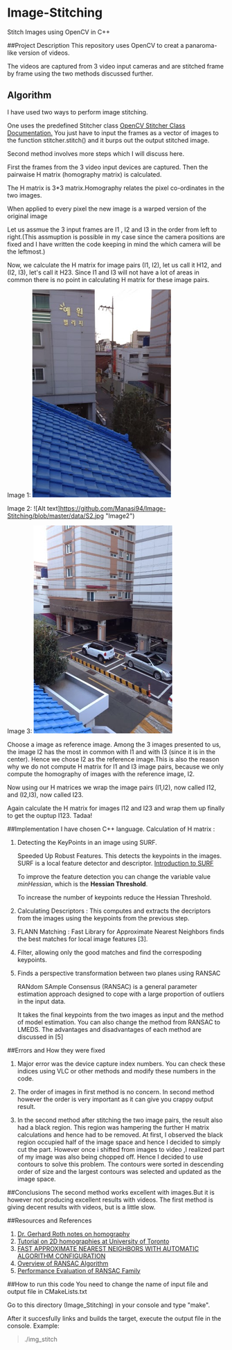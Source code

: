 # Image-Stitching
Stitch Images using OpenCV in C++

##Project Description
This repository uses OpenCV to creat a panaroma-like version of videos.

The videos are captured from 3 video input cameras and are stitched frame by frame using the two methods discussed further.

## Algorithm
I have used two ways to perform image stitching. 

One uses the predefined Stitcher class <a href = "http://docs.opencv.org/2.4/modules/stitching/doc/stitching.html">OpenCV Stitcher Class Documentation.</a>
You just have to input the frames as a vector of images to the function stitcher.stitch() and it burps out the output stitched image.

Second method involves more steps which I will discuss here.

   First the frames from the 3 video input devices are captured. Then the pairwaise H matrix (homography matrix) is calculated. 

   The H matrix is 3*3 matrix.Homography relates the pixel co-ordinates in the two images.

   When applied to every pixel the new image is a warped version of the original image


   Let us assmue the 3 input frames are I1 , I2 and I3 in the order from left to right.(This assmuption is possible in my case since the camera positions are fixed and I have written the code keeping in mind the which camera will be the leftmost.)

   Now, we calculate the H matrix for image pairs (I1, I2), let us call it H12, and (I2, I3), let's call it H23. Since I1 and I3 will not have a lot of areas in common there is no point in calculating H matrix for these image pairs.

   Image 1: 
   ![Alt text](https://github.com/Manasi94/Image-Stitching/blob/master/data/S1.jpg "Image1")

   Image 2: 
   ![Alt text]https://github.com/Manasi94/Image-Stitching/blob/master/data/S2.jpg "Image2")

   Image 3: 
   ![Alt text](https://github.com/Manasi94/Image-Stitching/blob/master/data/S3.jpg "Image3")

   Choose a image as reference image. Among the 3 images presented to us, the image I2 has the most in common with I1 and with I3 (since it is in the center). Hence we chose I2 as the reference image.This is also the reason why we do not compute H matrix for I1 and I3 image pairs, because we only compute the homography of images with the reference image, I2.

   Now using our H matrices we wrap the image pairs (I1,I2), now called I12, and (I2,I3), now called I23.

  Again calculate the H matrix for images I12 and I23 and wrap them up finally to get the ouptup I123. Tadaa!


##Implementation
I have chosen C++ language. 
Calculation of H matrix : 


1. Detecting the KeyPoints in an image using SURF.

    Speeded Up Robust Features.
    This detects the keypoints in the images.
    SURF is a local feature detector and descriptor. <a href = "http://docs.opencv.org/3.0-beta/doc/py_tutorials/py_feature2d/py_surf_intro/py_surf_intro.html"> Introduction to SURF </a>

    To improve the feature detection you can change the variable value *minHessian*, which is the **Hessian Threshold**. 
  
    To increase the number of keypoints reduce the Hessian Threshold.

2. Calculating Descriptors :
   This computes and extracts the decriptors from the images using the keypoints from the previous step.

3. FLANN Matching :
   Fast Library for Approximate Nearest Neighbors  finds the best matches for local image features [3].

4. Filter, allowing only the good matches and find the correspoding keypoints.

5. Finds a perspective transformation between two planes using RANSAC

   RANdom SAmple Consensus (RANSAC) is a general parameter estimation approach designed to cope with a large
   proportion of outliers in the input data. 
   
   It takes the final keypoints from the two images as input and the method of model estimation. You can also change the method from RANSAC to LMEDS. The advantages and disadvantages of each method are discussed in [5]



##Errors and How they were fixed
1. Major error was the device capture index numbers. You can check these indices using VLC or other methods and modify these numbers in the code.

2. The order of images in first method is no concern. In second method however the order is very important as it can give you crappy output result.

3. In the second method after stitching the two image pairs, the result also had a black region. This region was hampering the further H matrix calculations and hence had to be removed. At first, I observed the black region occupied half of the image space and hence I decided to simply cut the part. However once i shifted from images to video ,I realized part of my image was also being chopped off. Hence I decided to use contours to solve this problem. The contours were sorted in descending order of size and the largest contours was selected and updated as the image space.

##Conclusions
The second method works excellent with images.But it is however not producing excellent results with videos. The first method is giving decent results with videos, but is a little slow.

##Resources and References
1. <a href="http://people.scs.carleton.ca/~c_shu/Courses/comp4900d/notes/homography.pdf"> Dr. Gerhard Roth notes on homography </a>
2. <a href = "http://www.cs.toronto.edu/~jepson/csc2503/tutorials/homography.pdf"> Tutorial on 2D homographies at University of Toronto </a>
3. <a href = "http://www.cs.ubc.ca/~lowe/papers/09muja.pdf"> FAST APPROXIMATE NEAREST NEIGHBORS WITH AUTOMATIC ALGORITHM CONFIGURATION </a>
4. <a href = "http://www.cse.yorku.ca/~kosta/CompVis_Notes/ransac.pdf"> Overview of RANSAC Algorithm </a>
5. <a href = "http://www.loria.fr/~berger/Enseignement/Master2/Exposes/Choi.pdf"> Performance Evaluation of RANSAC Family </a>

##How to run this code
You need to change the name of input file and output file in CMakeLists.txt

Go to this directory (Image_Stitching) in your console and type "make".

After it succesfully  links and builds the target, execute the output file in the console. Example:

> ./img_stitch
